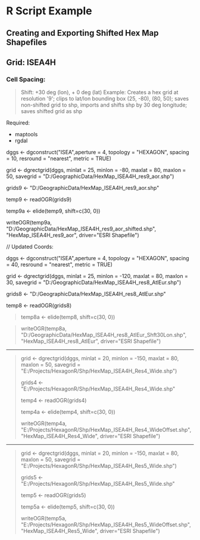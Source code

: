 # R Script Example
## Creating and Exporting Shifted Hex Map Shapefiles
## Grid: ISEA4H
### Cell Spacing: 
> Shift:  +30 deg (lon), + 0 deg (lat)
> Example: Creates a hex grid at resolution '9'; clips to lat/lon bounding box (25, -80), (80, 50); saves non-shifted grid to shp, imports and shifts shp by 30 deg longitude; saves shifted grid as shp

Required:
 - maptools
 - rgdal


dggs <- dgconstruct("ISEA",aperture = 4, topology = "HEXAGON", spacing = 10, resround = "nearest", metric = TRUE)

grid <- dgrectgrid(dggs, minlat = 25, minlon = -80, maxlat = 80, maxlon = 50, savegrid = "D:/GeographicData/HexMap_ISEA4H_res9_aor.shp")

grids9 <- "D:/GeographicData/HexMap_ISEA4H_res9_aor.shp"

temp9 <- readOGR(grids9)

temp9a <- elide(temp9, shift=c(30, 0))

writeOGR(temp9a, "D:/GeographicData/HexMap_ISEA4H_res9_aor_shifted.shp", "HexMap_ISEA4H_res9_aor", driver="ESRI Shapefile")


// Updated Coords:

dggs <- dgconstruct("ISEA",aperture = 4, topology = "HEXAGON", spacing = 40, resround = "nearest", metric = TRUE)

grid <- dgrectgrid(dggs, minlat = 25, minlon = -120, maxlat = 80, maxlon = 30, savegrid = "D:/GeographicData/HexMap_ISEA4H_res8_AtlEur.shp")

grids8 <- "D:/GeographicData/HexMap_ISEA4H_res8_AtlEur.shp"

temp8 <- readOGR(grids8)

> temp8a <- elide(temp8, shift=c(30, 0))

> writeOGR(temp8a, "D:/GeographicData/HexMap_ISEA4H_res8_AtlEur_Shft30Lon.shp", "HexMap_ISEA4H_res8_AtlEur", driver="ESRI Shapefile")


---------

> grid <- dgrectgrid(dggs, minlat = 20, minlon = -150, maxlat = 80, maxlon = 50, savegrid = "E:/Projects/HexagonR/Shp/HexMap_ISEA4H_Res4_Wide.shp")
>
> grids4 <- "E:/Projects/HexagonR/Shp/HexMap_ISEA4H_Res4_Wide.shp"
>
> temp4 <- readOGR(grids4)
>
> temp4a <- elide(temp4, shift=c(30, 0))
>
> writeOGR(temp4a, "E:/Projects/HexagonR/Shp/HexMap_ISEA4H_Res4_WideOffset.shp", "HexMap_ISEA4H_Res4_Wide", driver="ESRI Shapefile")

------------

> grid <- dgrectgrid(dggs, minlat = 20, minlon = -150, maxlat = 80, maxlon = 50, savegrid = "E:/Projects/HexagonR/Shp/HexMap_ISEA4H_Res5_Wide.shp")
>
> grids5 <- "E:/Projects/HexagonR/Shp/HexMap_ISEA4H_Res5_Wide.shp"
>
> temp5 <- readOGR(grids5)
>
> temp5a <- elide(temp5, shift=c(30, 0))
>
> writeOGR(temp5a, "E:/Projects/HexagonR/Shp/HexMap_ISEA4H_Res5_WideOffset.shp", "HexMap_ISEA4H_Res5_Wide", driver="ESRI Shapefile")
